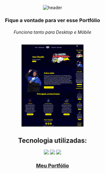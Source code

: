 
<div align="center";>

![header](https://capsule-render.vercel.app/api?type=soft&&color=fdf505&height=150&section=header&text=Portfólio%20Ana&fontSize=80)

<h3>Fique a vontade para ver esse Portfólio  </h3>

<h6>Funciona tanto para Desktop e Móbile</h6>

<img src="https://github.com/Michaeleduardoo/Ana-Portfolio/blob/master/img/portfolio.png?raw=true" width=40%;>

<h2> Tecnologia utilizadas: </h6>

<img src="https://img.shields.io/badge/HTML5-E34F26?style=for-the-badge&logo=html5&logoColor=white" width=17.2% fill=#000> 
<img src="https://img.shields.io/badge/CSS3-1572B6?style=for-the-badge&logo=css3&logoColor=white" width=15%>
<img src="https://img.shields.io/badge/JavaScript-F7DF1E?style=for-the-badge&logo=javascript&logoColor=black" width=24.6%>

<br>


<h3><a  href="portfolio-ana.netlify.app"> Meu Portfólio </a></h3>

</div

